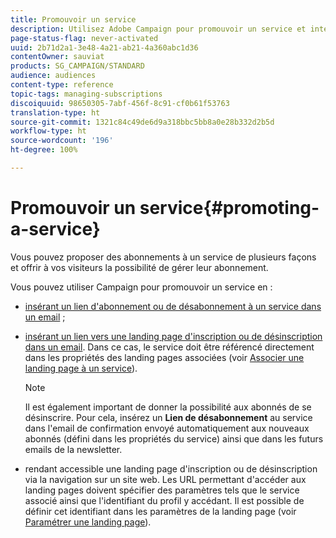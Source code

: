 ```yaml
---
title: Promouvoir un service
description: Utilisez Adobe Campaign pour promouvoir un service et interagir avec vos clients par le biais de landing pages et d'emails dédiés ou directement sur votre site web.
page-status-flag: never-activated
uuid: 2b71d2a1-3e48-4a21-ab21-4a360abc1d36
contentOwner: sauviat
products: SG_CAMPAIGN/STANDARD
audience: audiences
content-type: reference
topic-tags: managing-subscriptions
discoiquuid: 98650305-7abf-456f-8c91-cf0b61f53763
translation-type: ht
source-git-commit: 1321c84c49de6d9a318bbc5bb8a0e28b332d2b5d
workflow-type: ht
source-wordcount: '196'
ht-degree: 100%

---
```



# Promouvoir un service{#promoting-a-service}

Vous pouvez proposer des abonnements à un service de plusieurs façons et offrir à vos visiteurs la possibilité de gérer leur abonnement.

Vous pouvez utiliser Campaign pour promouvoir un service en :

* [insérant un lien d&#39;abonnement ou de désabonnement à un service dans un email](../../designing/using/links.md#inserting-a-link) ;

* [insérant un lien vers une landing page d&#39;inscription ou de désinscription dans un email](../../designing/using/links.md). Dans ce cas, le service doit être référencé directement dans les propriétés des landing pages associées (voir [Associer une landing page à un service](../../channels/using/configuring-landing-page.md#linking-a-landing-page-to-a-service)).

   >[!NOTE]
   >
   >Il est également important de donner la possibilité aux abonnés de se désinscrire. Pour cela, insérez un <b>Lien de désabonnement</b> au service dans l&#39;email de confirmation envoyé automatiquement aux nouveaux abonnés (défini dans les propriétés du service) ainsi que dans les futurs emails de la newsletter.

* rendant accessible une landing page d&#39;inscription ou de désinscription via la navigation sur un site web. Les URL permettant d&#39;accéder aux landing pages doivent spécifier des paramètres tels que le service associé ainsi que l&#39;identifiant du profil y accédant. Il est possible de définir cet identifiant dans les paramètres de la landing page (voir [Paramétrer une landing page](../../channels/using/configuring-landing-page.md)).
